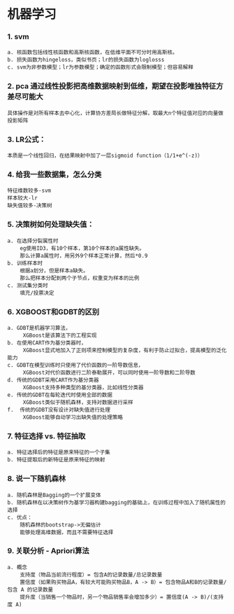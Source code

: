 # 机器学习 

### 1. svm
	a. 核函数包括线性核函数和高斯核函数，在低维平面不可分时用高斯核。
  	b. 损失函数为hingeloss，类似书页；lr的损失函数为loglosss
  	c. svm为非参数模型；lr为参数模型；确定的函数形式会限制模型；但容易解释
  
### 2. pca 通过线性投影把高维数据映射到低维，期望在投影唯独特征方差尽可能大
	具体操作是对所有样本去中心化，计算协方差局长做特征分解，取最大n个特征值对应的向量做投影矩阵

### 3. LR公式：
	本质是一个线性回归，在结果映射中加了一层sigmoid function（1/1+e^(-z)）

### 4. 给我一些数据集，怎么分类
	特征维数较多-svm
	样本较大-lr
	缺失值较多-决策树

### 5. 决策树如何处理缺失值：
	a. 在选择分裂属性时
		eg使用ID3，有10个样本，第10个样本的a属性缺失。
		那么计算a属性时，用另外9个样本正常计算，然后*0.9
	b. 训练样本时
		根据a划分，但是样本a缺失。
		那么把样本分配到两个子节点，权重变为样本的比例
	c. 测试集分类时
		填充/投票决定

### 6. XGBOOST和GDBT的区别
	a. GDBT是机器学习算法，
		 XGBoost是该算法下的工程实现
	b. 在使用CART作为基分类器时，
		 XGBoost显式地加入了正则项来控制模型的复杂度，有利于防止过拟合，提高模型的泛化能力
	c. GDBT在模型训练时只使用了代价函数的一阶导数信息，
		 XGBoost对代价函数进行二阶泰勒展开，可以同时使用一阶导数和二阶导数
	d. 传统的GDBT采用CART作为基分类器
		 XGBoost支持多种类型的基分类器，比如线性分类器
	e. 传统的GDBT在每轮迭代时使用全部的数据
		 XGBoost类似于随机森林，支持对数据进行采样
	f.  传统的GDBT没有设计对缺失值进行处理
		 XGBoost能够自动学习出缺失值的处理策略

### 7. 特征选择 vs. 特征抽取
	a. 特征选择后的特征是原来特征的一个子集
	b. 特征提取后的新特征是原来特征的映射

### 8. 说一下随机森林
	a. 随机森林是Bagging的一个扩展变体
	b. 随机森林在以决策树作为基学习器构建bagging的基础上，在训练过程中加入了随机属性的选择
	c. 优点：
		随机森林的bootstrap->无偏估计
		能够处理高维数据，而且不需要特征选择
		
### 9. 关联分析 - Apriori算法
	a. 概念
		支持度（物品当前流行程度）= 包含A的记录数量/总记录数量
		置信度（如果购买物品A，有较大可能购买物品B，A -> B）= 包含物品A和B的记录数量/包含 A 的记录数量
		提升度（当销售一个物品时，另一个物品销售率会增加多少）= 置信度(A -> B)/(支持度 A)
		
